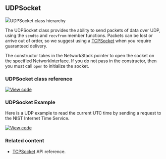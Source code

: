 ## UDPSocket

<span class="images">![](https://os-doc-builder.test.mbed.com/docs/v5.9/mbed-os-api-doxy/class_u_d_p_socket.png)<span>UDPSocket class hierarchy</span></span>

The UDPSocket class provides the ability to send packets of data over UDP, using the `sendto` and `recvfrom` member functions. Packets can be lost or arrive out of order, so we suggest using a [TCPSocket](/docs/v5.9/reference/tcpsocket.html) when you require guaranteed delivery.

The constructor takes in the NetworkStack pointer to open the socket on the specified NetworkInterface. If you do not pass in the constructor, then you must call `open` to initialize the socket.

### UDPSocket class reference

[![View code](https://www.mbed.com/embed/?type=library)](http://os-doc-builder.test.mbed.com/docs/v5.9/mbed-os-api-doxy/class_u_d_p_socket.html)

### UDPSocket Example

Here is a UDP example to read the current UTC time by sending a request to the NIST Internet Time Service.

[![View code](https://www.mbed.com/embed/?url=https://os.mbed.com/teams/mbed_example/code/mbed-os-example-udp-sockets)](https://os.mbed.com/teams/mbed_example/code/mbed-os-example-udp-sockets/file/cf516d904427/main.cpp)

### Related content

- [TCPSocket](/docs/v5.9/reference/tcpsocket.html) API reference.
